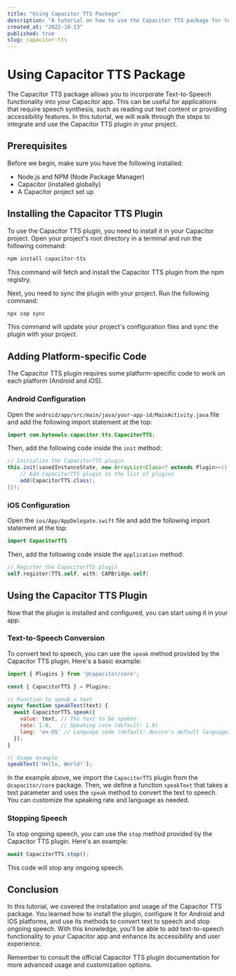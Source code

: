 ```yaml
---
title: "Using Capacitor TTS Package"
description: "A tutorial on how to use the Capacitor TTS package for text-to-speech in your app."
created_at: "2022-10-13"
published: true
slug: capacitor-tts
---
```


# Using Capacitor TTS Package

The Capacitor TTS package allows you to incorporate Text-to-Speech functionality into your Capacitor app. This can be useful for applications that require speech synthesis, such as reading out text content or providing accessibility features. In this tutorial, we will walk through the steps to integrate and use the Capacitor TTS plugin in your project.

## Prerequisites

Before we begin, make sure you have the following installed:

- Node.js and NPM (Node Package Manager)
- Capacitor (installed globally)
- A Capacitor project set up

## Installing the Capacitor TTS Plugin

To use the Capacitor TTS plugin, you need to install it in your Capacitor project. Open your project's root directory in a terminal and run the following command:

```bash
npm install capacitor-tts
```

This command will fetch and install the Capacitor TTS plugin from the npm registry.

Next, you need to sync the plugin with your project. Run the following command:

```bash
npx cap sync
```

This command will update your project's configuration files and sync the plugin with your project.

## Adding Platform-specific Code

The Capacitor TTS plugin requires some platform-specific code to work on each platform (Android and iOS). 

### Android Configuration

Open the `android/app/src/main/java/your-app-id/MainActivity.java` file and add the following import statement at the top:

```java
import com.byteowls.capacitor.tts.CapacitorTTS;
```

Then, add the following code inside the `init` method:

```java
// Initialize the CapacitorTTS plugin
this.init(savedInstanceState, new ArrayList<Class<? extends Plugin>>() {{
    // Add CapacitorTTS plugin to the list of plugins
    add(CapacitorTTS.class);
}});
```

### iOS Configuration

Open the `ios/App/AppDelegate.swift` file and add the following import statement at the top:

```swift
import CapacitorTTS
```

Then, add the following code inside the `application` method:

```swift
// Register the CapacitorTTS plugin
self.register(TTS.self, with: CAPBridge.self)
```

## Using the Capacitor TTS Plugin

Now that the plugin is installed and configured, you can start using it in your app.

### Text-to-Speech Conversion

To convert text to speech, you can use the `speak` method provided by the Capacitor TTS plugin. Here's a basic example:

```javascript
import { Plugins } from '@capacitor/core';

const { CapacitorTTS } = Plugins;

// Function to speak a text
async function speakText(text) {
  await CapacitorTTS.speak({
    value: text, // The text to be spoken
    rate: 1.0,   // Speaking rate (default: 1.0)
    lang: 'en-US' // Language code (default: device's default language)
  });
}

// Usage example
speakText('Hello, World!');
```

In the example above, we import the `CapacitorTTS` plugin from the `@capacitor/core` package. Then, we define a function `speakText` that takes a text parameter and uses the `speak` method to convert the text to speech. You can customize the speaking rate and language as needed.

### Stopping Speech

To stop ongoing speech, you can use the `stop` method provided by the Capacitor TTS plugin. Here's an example:

```javascript
await CapacitorTTS.stop();
```

This code will stop any ongoing speech.

## Conclusion

In this tutorial, we covered the installation and usage of the Capacitor TTS package. You learned how to install the plugin, configure it for Android and iOS platforms, and use its methods to convert text to speech and stop ongoing speech. With this knowledge, you'll be able to add text-to-speech functionality to your Capacitor app and enhance its accessibility and user experience.

Remember to consult the official Capacitor TTS plugin documentation for more advanced usage and customization options.
